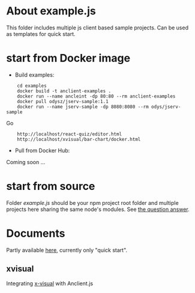 # About example.js

This folder includes multiple js client based sample projects. Can be used as
templates for quick start.

# start from Docker image

- Build examples:

```
    cd examples
	docker build -t anclient-examples .
	docker run --name ancleint -dp 80:80 --rm anclient-examples
	docker pull odysz/jserv-sample:1.1
	docker run --name jserv-sample -dp 8080:8080 --rm odys/jserv-sample
```

Go

```
	http://localhost/react-quiz/editor.html
	http://localhost/xvisual/bar-chart/docker.html
```

- Pull from Docker Hub:

Coming soon ...

# start from source

Folder *example.js* should be your npm project root folder and multiple projects
here sharing the same node's modules. See [the question answer](https://stackoverflow.com/a/29787493/7362888).

# Documents

Partly available [here](https://odys-z.github.io/Anclient/), currently only
"quick start".

## xvisual

Integrating [x-visual](https://github.com/odys-z/x-visual) with Anclient.js
